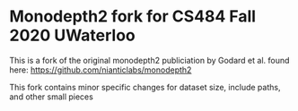 # Monodepth2 fork for CS484 Fall 2020 UWaterloo

This is a fork of the original monodepth2 publiciation by Godard et al. found here: https://github.com/nianticlabs/monodepth2

This fork contains minor specific changes for dataset size, include paths, and other small pieces
